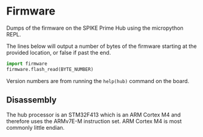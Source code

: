 # Firmware #

Dumps of the firmware on the SPIKE Prime Hub using the micropython REPL.

The lines below will output a number of bytes of the firmware starting at the provided location, or false if past the end.

```python
import firmware
firmware.flash_read(BYTE_NUMBER)
```

Version numbers are from running the `help(hub)` command on the board.

## Disassembly ##

The hub processor is an STM32F413 which is an ARM Cortex M4 and therefore uses the ARMv7E-M instruction set.
ARM Cortex M4 is most commonly little endian.
